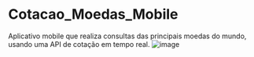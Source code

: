 # Cotacao_Moedas_Mobile
Aplicativo mobile que realiza consultas das principais moedas do mundo, usando uma API de cotação em tempo real.
![image](https://github.com/SamuelRib/Cotacao_Moedas_Mobile/assets/121571031/1b38db73-b443-459c-ac9e-6e2eb4eb892a)

